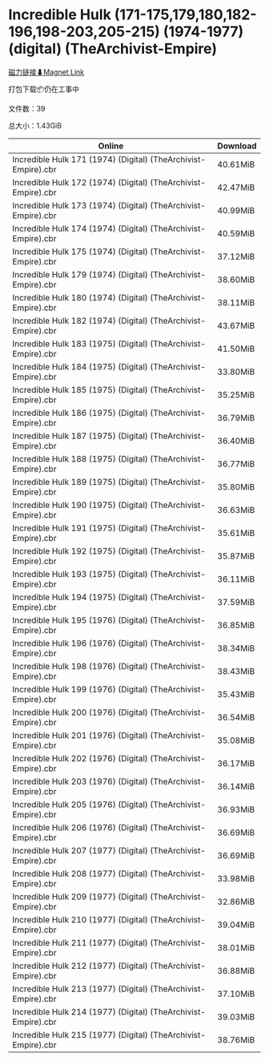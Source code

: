 # Incredible Hulk (171-175,179,180,182-196,198-203,205-215) (1974-1977) (digital) (TheArchivist-Empire)

[磁力链接⬇Magnet Link](magnet:?xt=urn:btih:abdcc95262014bf23212ad598dfebc1b92765313&dn=Incredible%20Hulk%20%28171-175%2C179%2C180%2C182-196%2C198-203%2C205-215%29%20%281974-1977%29%20%28digital%29%20%28TheArchivist-Empire%29)

打包下载📦仍在工事中

文件数：39

总大小：1.43GiB

Online | Download
--- | ---
Incredible Hulk 171 (1974) (Digital) (TheArchivist-Empire).cbr | 40.61MiB
Incredible Hulk 172 (1974) (Digital) (TheArchivist-Empire).cbr | 42.47MiB
Incredible Hulk 173 (1974) (Digital) (TheArchivist-Empire).cbr | 40.99MiB
Incredible Hulk 174 (1974) (Digital) (TheArchivist-Empire).cbr | 40.59MiB
Incredible Hulk 175 (1974) (Digital) (TheArchivist-Empire).cbr | 37.12MiB
Incredible Hulk 179 (1974) (Digital) (TheArchivist-Empire).cbr | 38.60MiB
Incredible Hulk 180 (1974) (Digital) (TheArchivist-Empire).cbr | 38.11MiB
Incredible Hulk 182 (1974) (Digital) (TheArchivist-Empire).cbr | 43.67MiB
Incredible Hulk 183 (1975) (Digital) (TheArchivist-Empire).cbr | 41.50MiB
Incredible Hulk 184 (1975) (Digital) (TheArchivist-Empire).cbr | 33.80MiB
Incredible Hulk 185 (1975) (Digital) (TheArchivist-Empire).cbr | 35.25MiB
Incredible Hulk 186 (1975) (Digital) (TheArchivist-Empire).cbr | 36.79MiB
Incredible Hulk 187 (1975) (Digital) (TheArchivist-Empire).cbr | 36.40MiB
Incredible Hulk 188 (1975) (Digital) (TheArchivist-Empire).cbr | 36.77MiB
Incredible Hulk 189 (1975) (Digital) (TheArchivist-Empire).cbr | 35.80MiB
Incredible Hulk 190 (1975) (Digital) (TheArchivist-Empire).cbr | 36.63MiB
Incredible Hulk 191 (1975) (Digital) (TheArchivist-Empire).cbr | 35.61MiB
Incredible Hulk 192 (1975) (Digital) (TheArchivist-Empire).cbr | 35.87MiB
Incredible Hulk 193 (1975) (Digital) (TheArchivist-Empire).cbr | 36.11MiB
Incredible Hulk 194 (1975) (Digital) (TheArchivist-Empire).cbr | 37.59MiB
Incredible Hulk 195 (1976) (Digital) (TheArchivist-Empire).cbr | 36.85MiB
Incredible Hulk 196 (1976) (Digital) (TheArchivist-Empire).cbr | 38.34MiB
Incredible Hulk 198 (1976) (Digital) (TheArchivist-Empire).cbr | 38.43MiB
Incredible Hulk 199 (1976) (Digital) (TheArchivist-Empire).cbr | 35.43MiB
Incredible Hulk 200 (1976) (Digital) (TheArchivist-Empire).cbr | 36.54MiB
Incredible Hulk 201 (1976) (Digital) (TheArchivist-Empire).cbr | 35.08MiB
Incredible Hulk 202 (1976) (Digital) (TheArchivist-Empire).cbr | 36.17MiB
Incredible Hulk 203 (1976) (Digital) (TheArchivist-Empire).cbr | 36.14MiB
Incredible Hulk 205 (1976) (Digital) (TheArchivist-Empire).cbr | 36.93MiB
Incredible Hulk 206 (1976) (Digital) (TheArchivist-Empire).cbr | 36.69MiB
Incredible Hulk 207 (1977) (Digital) (TheArchivist-Empire).cbr | 36.69MiB
Incredible Hulk 208 (1977) (Digital) (TheArchivist-Empire).cbr | 33.98MiB
Incredible Hulk 209 (1977) (Digital) (TheArchivist-Empire).cbr | 32.86MiB
Incredible Hulk 210 (1977) (Digital) (TheArchivist-Empire).cbr | 39.04MiB
Incredible Hulk 211 (1977) (Digital) (TheArchivist-Empire).cbr | 38.01MiB
Incredible Hulk 212 (1977) (Digital) (TheArchivist-Empire).cbr | 36.88MiB
Incredible Hulk 213 (1977) (Digital) (TheArchivist-Empire).cbr | 37.10MiB
Incredible Hulk 214 (1977) (Digital) (TheArchivist-Empire).cbr | 39.03MiB
Incredible Hulk 215 (1977) (Digital) (TheArchivist-Empire).cbr | 38.76MiB